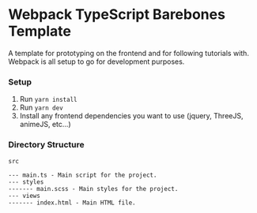 # Webpack TypeScript Barebones Template
A template for prototyping on the frontend and for following tutorials with.
Webpack is all setup to go for development purposes.

### Setup
1. Run `yarn install`
2. Run `yarn dev`
3. Install any frontend dependencies you want to use (jquery, ThreeJS, animeJS, etc...)

### Directory Structure
`src`
```
--- main.ts - Main script for the project.
--- styles
------- main.scss - Main styles for the project.
--- views
------- index.html - Main HTML file.
```
